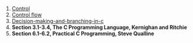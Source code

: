 1.  [Control](http://en.wikibooks.org/wiki/C_Programming/Control)
2.  [Control flow](http://en.wikipedia.org/wiki/Control_flow)
3.  [Decision-making-and-branching-in-c](http://www.exforsys.com/tutorials/c-language/decision-making-and-branching-in-c.html)
4.  **Section 3.1-3.4, The C Programming Language, Kernighan and Ritchie**
5.  **Section 6.1-6.2, Practical C Programming, Steve Qualline**
